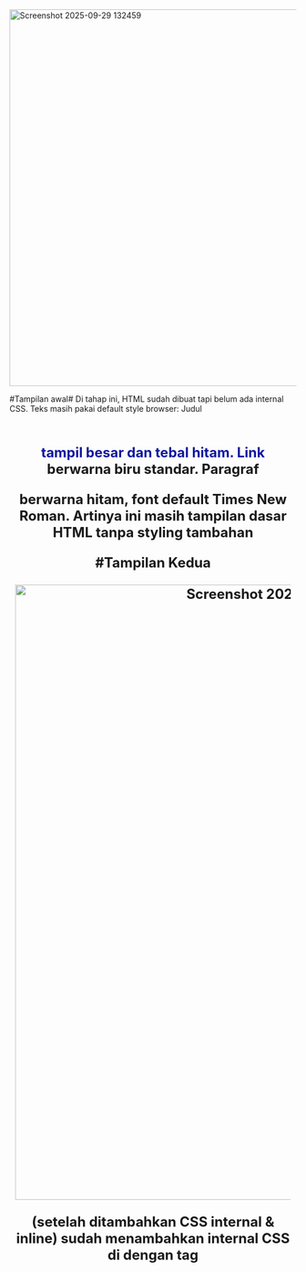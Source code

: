 <img width="937" height="660" alt="Screenshot 2025-09-29 132459" src="https://github.com/user-attachments/assets/55af0005-9df8-4285-bcbd-b1b6dd7a8f60" />



#Tampilan awal#
Di tahap ini, HTML sudah dibuat tapi belum ada internal CSS.
Teks masih pakai default style browser:
Judul <h1> tampil besar dan tebal hitam.
Link <a> berwarna biru standar.
Paragraf <p> berwarna hitam, font default Times New Roman.
Artinya ini masih tampilan dasar HTML tanpa styling tambahan




#Tampilan Kedua




<img width="958" height="1078" alt="Screenshot 2025-09-29 141522" src="https://github.com/user-attachments/assets/5d65b431-083f-431f-aeb3-fd8cee7d9b12" />




(setelah ditambahkan CSS internal & inline)
sudah menambahkan internal CSS di <head> dengan tag <style>.
Contohnya:
body {
  font-family: 'Open Sans', sans-serif;
}
h1 {
  font-size: 24px;
  color: #0F189F;
  text-align: center;
  padding: 20px 10px;
}
h1 i {
  color: #6d6a6b;
}


##Perubahan yang terlihat:
<h1> (judul) jadi biru tua dan rata tengah.
<i> di dalam <h1> (kata Inline CSS) berubah warna abu-abu.
Font keseluruhan berubah dari Times New Roman ke sans-serif.
<p> sudah diberi inline CSS → style="text-align: center; color: #ccd8e4;" sehingga teks paragraf jadi rata tengah dengan warna abu-abu kebiruan.


Gambar 3

<img width="950" height="1071" alt="Screenshot 2025-09-29 142021" src="https://github.com/user-attachments/assets/f0bc0293-36fa-4ce9-a7ff-b6561ef2cefe" />


#Sebelum Styling (HTML Dasar)
Tampilan halaman web yang masih sangat sederhana dengan karakteristik:
Judul "CSS Internal dan Inline CSS" di bagian atas
Navigasi hijau dengan 3 tombol: "CSS Dasar", "CSS Eksternal", "HTML Dasar"
Teks "Hello World" berwarna biru tua/navy
Paragraf penjelasan dengan warna abu-abu terang (hampir tidak terlihat)
Link "Informasi selengkapnya" berwarna biru standar
Background putih polos
Layout minimal tanpa styling khusus


Gambar 4

<img width="963" height="1078" alt="Screenshot 2025-09-29 142105" src="https://github.com/user-attachments/assets/4d293257-574e-4ab7-818d-502db293d64b" />



#Setelah Styling (Dengan CSS)
Tampilan halaman web yang sudah diberi styling CSS dengan perubahan:
Perubahan Visual:
Background biru tosca/teal menutupi sebagian besar halaman
Teks "Hello World" sekarang berwarna putih dan lebih kontras
Paragraf sekarang berwarna putih dan mudah dibaca dengan latar biru
Button "Informasi selengkapnya" berubah menjadi:
Background merah
Teks putih
Bentuk kotak dengan padding yang jelas

###Teknik CSS yang Digunakan#:
Kemungkinan besar menggunakan kombinasi:
CSS Internal (di dalam tag <style> di HTML) untuk styling umum
Inline CSS (langsung di tag HTML) untuk styling spesifik
Perubahan warna background, font color, padding, dan styling button


